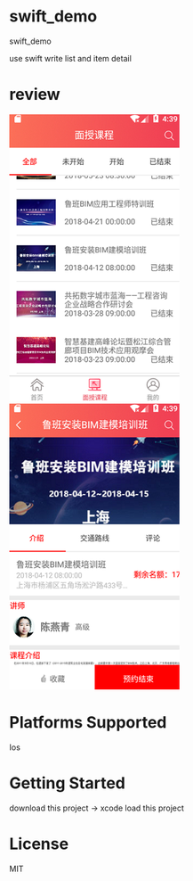 # swift_demo
swift_demo

use swift write list and item detail
# review
![review](https://github.com/huangnan78100/swift_demo/blob/master/review-image/2.png)    ![review](https://github.com/huangnan78100/swift_demo/blob/master/review-image/1.png) 
# Platforms Supported
 Ios
# Getting Started
download this project -> xcode load this project

# License
MIT

